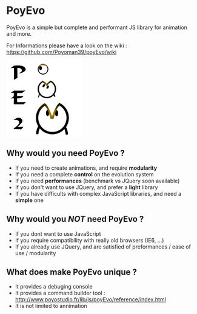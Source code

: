 PoyEvo
======

PoyEvo is a simple but complete and performant JS library for animation and more.

For Informations please have a look on the wiki : https://github.com/Poyoman39/poyEvo/wiki

![poyEvo logo](./logos/poyEvo.png?raw=true)

## Why would you need PoyEvo ?
* If you need to create animations, and require **modularity**
* If you need a complete **control** on the evolution system
* If you need **performances** (benchmark vs JQuery soon available)
* If you don't want to use JQuery, and prefer a **light** library
* If you have difficults with complex JavaScript libraries, and need a **simple** one

## Why would you *NOT* need PoyEvo ?
* If you dont want to use JavaScript
* If you require compatibility with really old browsers (IE6, ...)
* If you already use JQuery, and are satisfied of preformances / ease of use / modularity

## What does make PoyEvo unique ?
* It provides a debuging console
* It provides a command builder tool : http://www.poyostudio.fr/lib/js/poyEvo/reference/index.html
* It is not limited to annimation
